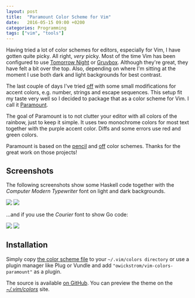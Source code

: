 ```yaml
---
layout: post
title:  "Paramount Color Scheme for Vim"
date:   2016-05-15 09:00 +0200
categories: Programming
tags: ["vim", "tools"]
---
```


Having tried a lot of color schemes for editors, especially for Vim, I have
gotten quite picky. All right, *very* picky. Most of the time Vim has been
configured to use [Tomorrow Night][] or [Gruvbox][]. Although they're great,
they have felt a bit over the top. Also, depending on where I'm sitting at the
moment I use both dark and light backgrounds for best contrast.

[Tomorrow Night]: https://github.com/chriskempson/tomorrow-theme
[Gruvbox]: https://github.com/morhetz/gruvbox

The last couple of days I've tried [off][] with some small
modifications for accent colors, e.g. number, strings and escape sequences.
This setup fit my taste very well so I decided to package that as a color
scheme for Vim. I call it [Paramount][].

[Paramount]: https://github.com/owickstrom/vim-colors-paramount

The goal of Paramount is to not clutter your editor with all colors of the
rainbow, just to keep it simple. It uses two monochrome colors for most text
together with the purple accent color. Diffs and some errors use red and green
colors.

Paramount is based on the [pencil][] and [off][] color schemes. Thanks for the
great work on those projects!

[pencil]: https://github.com/reedes/vim-colors-pencil
[off]: https://github.com/pbrisbin/vim-colors-off

## Screenshots

The following screenshots show some Haskell code together with the *Computer
Modern Typewriter* font on light and dark backgrounds.

![](https://raw.githubusercontent.com/owickstrom/vim-colors-paramount/master/screenshots/light-cmu.png)
![](https://raw.githubusercontent.com/owickstrom/vim-colors-paramount/master/screenshots/dark-cmu.png)

...and if you use the *Courier* font to show Go code:

![](https://raw.githubusercontent.com/owickstrom/vim-colors-paramount/master/screenshots/light-courier.png)
![](https://raw.githubusercontent.com/owickstrom/vim-colors-paramount/master/screenshots/dark-courier.png)

## Installation

Simply copy [the color scheme
file](https://raw.githubusercontent.com/owickstrom/vim-colors-paramount/master/colors/paramount.vim)
to your `~/.vim/colors directory` or use a plugin manager like Plug or Vundle
and add `"owickstrom/vim-colors-paramount"` as a plugin.

The source is available [on
GitHub](https://github.com/owickstrom/vim-colors-paramount).  You can preview
the theme on the [*~/.vim/colors*](http://vimcolors.com/438/paramount/dark)
site.
